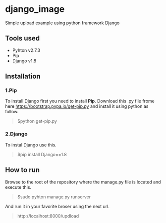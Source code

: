 # django_image
Simple upload example using python framework Django

Tools used
-------------
- Pyhton v2.7.3
- Pip
- Django v1.8

Installation
-------------
### 1.Pip
To install Django first you need to install **Pip**. Download this .py file frome here https://bootstrap.pypa.io/get-pip.py and install it using python as follow.
>$python get-pip.py

### 2.Django
To instal Django use this.
>$pip install Django==1.8

How to run
-------------
Browse to the root of the repository where the manage.py file is located and execute this.
>$sudo pyhton manage.py runserver

And run it in your favorite broser using the next url.
>http://localhost:8000/updload
